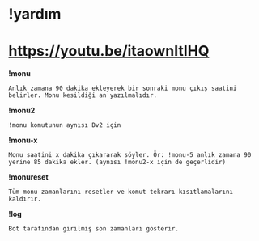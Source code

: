 ﻿# !yardım
 # https://youtu.be/itaownItIHQ

**!monu**

`Anlık zamana 90 dakika ekleyerek bir sonraki monu çıkış saatini belirler. Monu kesildiği an yazılmalıdır.`

**!monu2**

`!monu komutunun aynısı Dv2 için`

**!monu-x**

`Monu saatini x dakika çıkararak söyler. Ör: !monu-5 anlık zamana 90 yerine 85 dakika ekler. (aynısı !monu2-x için de geçerlidir)`

**!monureset**

`Tüm monu zamanlarını resetler ve komut tekrarı kısıtlamalarını kaldırır.`

**!log**

`Bot tarafından girilmiş son zamanları gösterir.`

